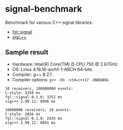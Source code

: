 # signal-benchmark
Benchmark for various C++ signal libraries:
* [fgl::signal](https://github.com/fgoujeon/signal)
* [sigc++](https://github.com/libsigcplusplus/libsigcplusplus)

## Sample result
* Hardware: Intel(R) Core(TM) i5 CPU 750 @ 2.67GHz
* OS: Linux 4.18.16-arch1-1-ARCH 64-bits
* Compiler: g++ 8.2.1
* Compiler options: `g++ -O3 -std=c++17 -DNDEBUG`

```
10 receivers, 100000000 events:
C-style: 3259 ms
fgl::signal 0.1.0: 3252 ms
sigc++ 2.99.11: 8996 ms

10000000 receivers, 10 events:
C-style: 2856 ms
fgl::signal 0.1.0: 2435 ms
sigc++ 2.99.11: 8041 ms
```
